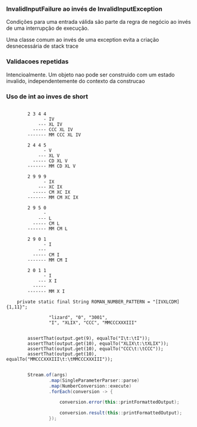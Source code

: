 
### InvalidInputFailure ao invés de InvalidInputException

Condições para uma entrada válida são parte da regra de negócio ao invés de uma interrupção de execução.

Uma classe comum ao invés de uma exception evita a criação desnecessária de stack trace

### Validacoes repetidas

Intencioalmente. Um objeto nao pode ser construido com um estado invalido, independentemente do contexto da construcao

### Uso de int ao inves de short

```shell script

        2 3 4 4
              - IV
            --- XL IV
          ----- CCC XL IV
        ------- MM CCC XL IV

        2 4 4 5
              - V
            --- XL V
          ----- CD XL V
        ------- MM CD XL V

        2 9 9 9
              - IX
            --- XC IX
          ----- CM XC IX
        ------- MM CM XC IX

        2 9 5 0
              -
            --- L
          ----- CM L
        ------- MM CM L

        2 9 0 1
              - I
            ---
          ----- CM I
        ------- MM CM I

        2 0 1 1
              - I
            --- X I
          -----
        ------- MM X I
```

```shell script
    private static final String ROMAN_NUMBER_PATTERN = "[IVXLCDM]{1,11}";

                "lizard", "0", "3001",
                "I", "XLIX", "CCC", "MMCCCXXXIII"


        assertThat(output.get(9), equalTo("I\t:\tI"));
        assertThat(output.get(10), equalTo("XLIX\t:\tXLIX"));
        assertThat(output.get(10), equalTo("CCC\t:\tCCC"));
        assertThat(output.get(10), equalTo("MMCCCXXXIII\t:\tMMCCCXXXIII"));


```

```java
        Stream.of(args)
                .map(SingleParameterParser::parse)
                .map(NumberConversion::execute)
                .forEach(conversion -> {

                    conversion.error(this::printFormattedOutput);

                    conversion.result(this::printFormattedOutput);
                });

```
